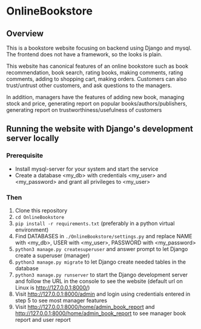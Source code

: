 # OnlineBookstore

## Overview

This is a bookstore website focusing on backend using Django and mysql. The frontend does not have a framework, so the
looks is plain.

This website has canonical features of an online bookstore such as book recommendation, book search, rating books, making
comments, rating comments, adding to shopping cart, making orders. Customers can also trust/untrust other customers, and ask questions to the managers.

In addition, managers have the features of adding new book, managing stock and price, generating report on popular
books/authors/publishers, generating report on trustworthiness/usefulness of customers

## Running the website with Django's development server locally

### Prerequisite

- Install mysql-server for your system and start the service
- Create a database \<my_db> with credentials \<my_user> and \<my_password> and grant all privileges to \<my_user>

### Then

1. Clone this repository
2. `cd OnlineBookstore`
3. `pip install -r requirements.txt` (preferably in a python virtual environment)
4. Find DATABASES in `./OnlineBookstore/settings.py` and replace NAME with \<my_db>, USER with \<my_user>, PASSWORD with
  \<my_password>
5. `python3 manage.py createsuperuser` and answer prompt to let Django create a superuser (manager)
6. `python3 manage.py migrate` to let Django create needed tables in the database
7. `python3 manage.py runserver` to start the Django development server and follow the URL in the console to see the
  website (default url on Linux is http://127.0.0.1:8000/)
8. Visit http://127.0.0.1:8000/admin and login using credentials entered in step 5 to see most manager features
9. Visit http://127.0.0.1:8000/home/admin_book_report and http://127.0.0.1:8000/home/admin_book_report to see manager book report and user report
